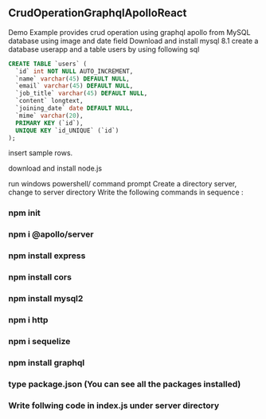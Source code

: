 ## CrudOperationGraphqlApolloReact
Demo Example provides crud operation using graphql apollo from MySQL database using image and date field
Download and install mysql 8.1
create a database userapp and a table users by using following sql
```sql
CREATE TABLE `users` (
  `id` int NOT NULL AUTO_INCREMENT,
  `name` varchar(45) DEFAULT NULL,
  `email` varchar(45) DEFAULT NULL,
  `job_title` varchar(45) DEFAULT NULL,
  `content` longtext,
  `joining_date` date DEFAULT NULL,
  `mime` varchar(20),
  PRIMARY KEY (`id`),
  UNIQUE KEY `id_UNIQUE` (`id`)
);
```
insert sample rows.

download and install node.js 

run windows powershell/ command prompt
Create a directory server, change to server directory
Write the following commands in sequence : 
### npm init
### npm i @apollo/server
### npm install express
### npm install cors
### npm install mysql2
### npm i http
### npm i sequelize
### npm install graphql
### type package.json (You can see all the packages installed)
### Write follwing code in index.js under server directory

